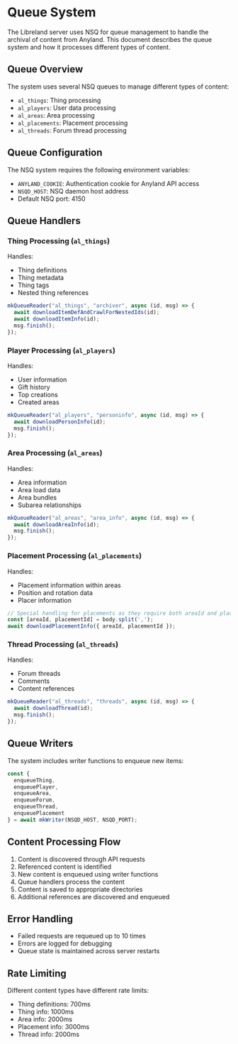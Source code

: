 # Queue System

The Libreland server uses NSQ for queue management to handle the archival of content from Anyland. This document describes the queue system and how it processes different types of content.

## Queue Overview

The system uses several NSQ queues to manage different types of content:

- `al_things`: Thing processing
- `al_players`: User data processing
- `al_areas`: Area processing
- `al_placements`: Placement processing
- `al_threads`: Forum thread processing

## Queue Configuration

The NSQ system requires the following environment variables:
- `ANYLAND_COOKIE`: Authentication cookie for Anyland API access
- `NSQD_HOST`: NSQ daemon host address
- Default NSQ port: 4150

## Queue Handlers

### Thing Processing (`al_things`)
Handles:
- Thing definitions
- Thing metadata
- Thing tags
- Nested thing references

```typescript
mkQueueReader("al_things", "archiver", async (id, msg) => {
  await downloadItemDefAndCrawlForNestedIds(id);
  await downloadItemInfo(id);
  msg.finish();
});
```

### Player Processing (`al_players`)
Handles:
- User information
- Gift history
- Top creations
- Created areas

```typescript
mkQueueReader("al_players", "personinfo", async (id, msg) => {
  await downloadPersonInfo(id);
  msg.finish();
});
```

### Area Processing (`al_areas`)
Handles:
- Area information
- Area load data
- Area bundles
- Subarea relationships

```typescript
mkQueueReader("al_areas", "area_info", async (id, msg) => {
  await downloadAreaInfo(id);
  msg.finish();
});
```

### Placement Processing (`al_placements`)
Handles:
- Placement information within areas
- Position and rotation data
- Placer information

```typescript
// Special handling for placements as they require both areaId and placementId
const [areaId, placementId] = body.split(',');
await downloadPlacementInfo({ areaId, placementId });
```

### Thread Processing (`al_threads`)
Handles:
- Forum threads
- Comments
- Content references

```typescript
mkQueueReader("al_threads", "threads", async (id, msg) => {
  await downloadThread(id);
  msg.finish();
});
```

## Queue Writers

The system includes writer functions to enqueue new items:

```typescript
const {
  enqueueThing,
  enqueuePlayer,
  enqueueArea,
  enqueueForum,
  enqueueThread,
  enqueuePlacement
} = await mkWriter(NSQD_HOST, NSQD_PORT);
```

## Content Processing Flow

1. Content is discovered through API requests
2. Referenced content is identified
3. New content is enqueued using writer functions
4. Queue handlers process the content
5. Content is saved to appropriate directories
6. Additional references are discovered and enqueued

## Error Handling

- Failed requests are requeued up to 10 times
- Errors are logged for debugging
- Queue state is maintained across server restarts

## Rate Limiting

Different content types have different rate limits:
- Thing definitions: 700ms
- Thing info: 1000ms
- Area info: 2000ms
- Placement info: 3000ms
- Thread info: 2000ms